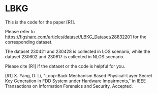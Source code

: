 # LBKG
This is the code for the paper [R1]. 

Please refer to https://figshare.com/articles/dataset/LBKG_Dataset/28832201 for the corresponding dataset.

The dataset 230421 and 230428 is collected in LOS scenario, while the dataset 230602 and 230617 is collected in NLOS scenario.

Please cite [R1] if the dataset or the code is helpful for you.

[R1] X. Yang, D. Li, "Loop-Back Mechanism Based Physical-Layer Secret Key Generation in FDD System under Hardware Impairments," in IEEE Transactions on Information Forensics and Security, Accepted.
